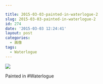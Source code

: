 ```yaml
---

title: 2015-03-03-painted-in-waterlogue-2
slug: 2015-03-03-painted-in-waterlogue-2
id: 274
date: '2015-03-03 12:24:41'
layout: post
categories:
  - 画像
tags:
  - Waterlogue
---
```


![](https://peipeipe.files.wordpress.com/2015/03/tumblr_nkmyh5tkyr1s3w0evo1_1280.jpg)

Painted in #Waterlogue